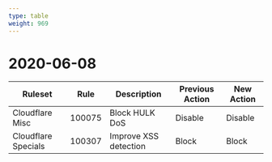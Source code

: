 ```yaml
---
type: table
weight: 969
---
```


# 2020-06-08

<TableWrap><table style="width: 100%">

<thead>
  <tr>
    <th>Ruleset</th>
    <th>Rule</th>
    <th>Description</th>
    <th>Previous Action</th>
    <th>New Action</th>
  </tr>
</thead>
<tbody>
  <tr>
    <td>Cloudflare Misc</td>
    <td>100075</td>
    <td>Block HULK DoS</td>
    <td>Disable</td>
    <td>Disable</td>
  </tr>
  <tr>
    <td>Cloudflare Specials</td>
    <td>100307</td>
    <td>Improve XSS detection</td>
    <td>Block</td>
    <td>Block</td>
  </tr>
</tbody>

</table></TableWrap>
